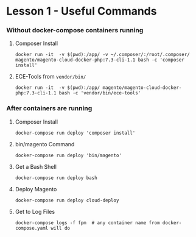 # Lesson 1 - Useful Commands

### Without docker-compose containers running

1) Composer Install

       docker run -it  -v $(pwd):/app/ -v ~/.composer/:/root/.composer/ magento/magento-cloud-docker-php:7.3-cli-1.1 bash -c 'composer install'

2) ECE-Tools from `vendor/bin/`

       docker run -it  -v $(pwd):/app/ magento/magento-cloud-docker-php:7.3-cli-1.1 bash -c 'vendor/bin/ece-tools'

### After containers are running

1) Composer Install

       docker-compose run deploy 'composer install'

2) bin/magento Command

       docker-compose run deploy 'bin/magento'

3) Get a Bash Shell

       docker-compose run deploy bash

4) Deploy Magento

       docker-compose run deploy cloud-deploy


5) Get to Log Files

       docker-compose logs -f fpm  # any container name from docker-compose.yaml will do
